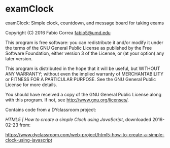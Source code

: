 # examClock
examClock: Simple clock, countdown, and message board for taking exams

Copyright (C) 2016 Fabio Correa fabio5@umd.edu

This program is free software: you can redistribute it and/or modify
it under the terms of the GNU General Public License as published by
the Free Software Foundation, either version 3 of the License, or
(at your option) any later version.

This program is distributed in the hope that it will be useful,
but WITHOUT ANY WARRANTY; without even the implied warranty of
MERCHANTABILITY or FITNESS FOR A PARTICULAR PURPOSE.  See the
GNU General Public License for more details.

You should have received a copy of the GNU General Public License
along with this program.  If not, see <http://www.gnu.org/licenses/>.

Contains code from a DYclassroom project:

*HTML5 | How to create a simple Clock using JavaScript*, downloaded 2016-02-23 from:

https://www.dyclassroom.com/web-project/html5-how-to-create-a-simple-clock-using-javascript

